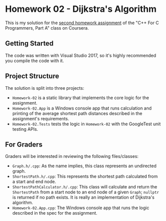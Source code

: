 # Homework 02 - Dijkstra's Algorithm

This is my solution for the [second homework assignment](https://www.coursera.org/learn/c-plus-plus-a/peer/1WzYR/homework-2-implement-dijkstras-algorithm) of the "C++ For C Programmers, Part A" class on Coursera.

## Getting Started

The code was written with Visual Studio 2017, so it's highly recommended you compile the code with it.

## Project Structure

The solution is split into three projects:
* `Homework-02` is a static library that implements the core logic for the assignment.
* `Homework-02.App` is a Windows console app that runs calculation and printing of the average shortest path distances described in the assignment's requirements.
* `Homework-02.Tests` tests the logic in `Homework-02` with the GoogleTest unit testing APIs.

## For Graders

Graders will be interested in reviewing the following files/classes:

* `Graph.h/.cpp`: As the name implies, this class represents an undirected graph.
* `ShortestPath.h/.cpp`: This represents the shortest path calculated from a start and end node.
* `ShortestPathCalculator.h/.cpp`: This class will calculate and return the `ShortestPath` from a start node to an end node of a given `Graph`; `nullptr` is returned if no path exists. It is really an implementation of Dijkstra's algorithm.
* `Homework-02.App.cpp`: The Windows console app that runs the logic described in the spec for the assignment.